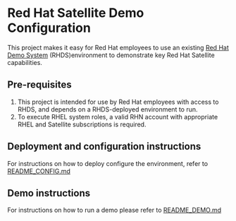 # Red Hat Satellite Demo Configuration

This project makes it easy for Red Hat employees to use an existing [Red Hat Demo System](https://demo.redhat.com) (RHDS)environment to demonstrate key Red Hat Satellite capabilities.

## Pre-requisites

1. This project is intended for use by Red Hat employees with access to RHDS, and depends on a RHDS-deployed environment to run.
2. To execute RHEL system roles, a valid RHN account with appropriate RHEL and Satellite subscriptions is required.

## Deployment and configuration instructions

For instructions on how to deploy configure the environment, refer to [README_CONFIG.md](README_CONFIG.md)

## Demo instructions

For instructions on how to run a demo please refer to [README_DEMO.md](README_DEMO.md)
